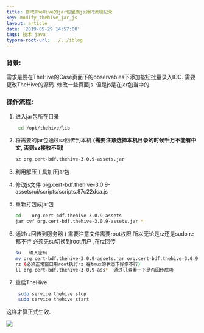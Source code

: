 ```yaml
---
title: 修改TheHive的jar包里面js源码流程记录
key: modify_thehive_jar_js
layout: article
date: '2019-05-29 14:57:00'
tags: 技术 java
typora-root-url: ../../iblog
---
```


### 背景:

需求是要在TheHive的Case页面下的observables下添加按钮批量录入IOC.  需要更改TheHive的源码. 修改一些页面js. 但是js是在jar包当中的.

### 操作流程:

1. 进入jar包所在目录

   ```bash
    cd /opt/thehive/lib
   ```

2. 将需要的jar包通过sz回传到本机  **(需要注意选择本机目录的时候千万不能有中文, 否则sz接收不到)**

   ```bash
   sz org.cert-bdf.thehive-3.0.9-assets.jar
   ```

3. 利用解压工具加压jar包

4. 修改js文件    org.cert-bdf.thehive-3.0.9-assets/ui/scripts/scripts.87c22dca.js

5. 重新打包成jar包

   ```bash
   cd    org.cert-bdf.thehive-3.0.9-assets
   jar cvf org.cert-bdf.thehive-3.0.9-assets.jar *
   ```

6. 通过rz回传到服务器  ( 需要注意文件需要root权限 所以无论是rz还是sudo rz都不行 必须先su切换到root用户 ,在rz回传

   ```bash
   su   输入密码
   mv org.cert-bdf.thehive-3.0.9-assets.jar org.cert-bdf.thehive-3.0.9-assets.jar.copy
   rz (必须正常窗口用root执行rz 在tmux的状态下好像不行)
   ll org.cert-bdf.thehive-3.0.9-ass*  通过ll查看一下是否回传成功
   ```

7. 重启TheHive

   ```bash
    sudo service thehive stop
    sudo service thehive start
   ```

 这样才算正式生效.

![](https://imgs.zhangbaobao.cn/img/image-20190529150337847.png)